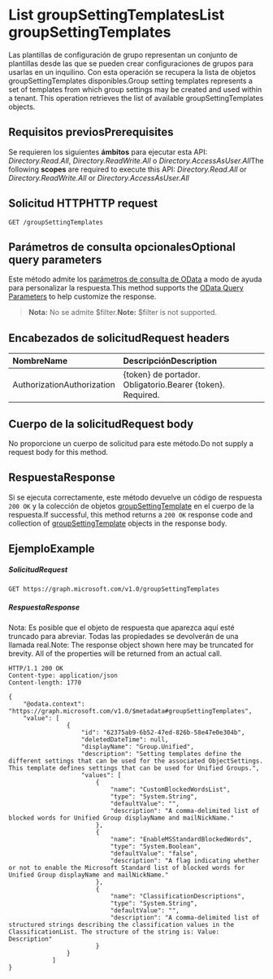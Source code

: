 # <a name="list-groupsettingtemplates"></a><span data-ttu-id="28122-101">List groupSettingTemplates</span><span class="sxs-lookup"><span data-stu-id="28122-101">List groupSettingTemplates</span></span>

<span data-ttu-id="28122-p101">Las plantillas de configuración de grupo representan un conjunto de plantillas desde las que se pueden crear configuraciones de grupos para usarlas en un inquilino.  Con esta operación se recupera la lista de objetos groupSettingTemplates disponibles.</span><span class="sxs-lookup"><span data-stu-id="28122-p101">Group setting templates represents a set of templates  from which group settings may be created and used within a tenant.  This operation retrieves the list of available groupSettingTemplates objects.</span></span>

## <a name="prerequisites"></a><span data-ttu-id="28122-104">Requisitos previos</span><span class="sxs-lookup"><span data-stu-id="28122-104">Prerequisites</span></span>

<span data-ttu-id="28122-105">Se requieren los siguientes **ámbitos** para ejecutar esta API: *Directory.Read.All*, *Directory.ReadWrite.All* o *Directory.AccessAsUser.All*</span><span class="sxs-lookup"><span data-stu-id="28122-105">The following **scopes** are required to execute this API: *Directory.Read.All* or *Directory.ReadWrite.All* or *Directory.AccessAsUser.All*</span></span>

## <a name="http-request"></a><span data-ttu-id="28122-106">Solicitud HTTP</span><span class="sxs-lookup"><span data-stu-id="28122-106">HTTP request</span></span>
<!-- { "blockType": "ignored" } -->
```http
GET /groupSettingTemplates
```
## <a name="optional-query-parameters"></a><span data-ttu-id="28122-107">Parámetros de consulta opcionales</span><span class="sxs-lookup"><span data-stu-id="28122-107">Optional query parameters</span></span>
<span data-ttu-id="28122-108">Este método admite los [parámetros de consulta de OData](http://graph.microsoft.io/docs/overview/query_parameters) a modo de ayuda para personalizar la respuesta.</span><span class="sxs-lookup"><span data-stu-id="28122-108">This method supports the [OData Query Parameters](http://graph.microsoft.io/docs/overview/query_parameters) to help customize the response.</span></span>

> <span data-ttu-id="28122-109">**Nota:** No se admite $filter.</span><span class="sxs-lookup"><span data-stu-id="28122-109">**Note:** $filter is not supported.</span></span>

## <a name="request-headers"></a><span data-ttu-id="28122-110">Encabezados de solicitud</span><span class="sxs-lookup"><span data-stu-id="28122-110">Request headers</span></span>
| <span data-ttu-id="28122-111">Nombre</span><span class="sxs-lookup"><span data-stu-id="28122-111">Name</span></span> | <span data-ttu-id="28122-112">Descripción</span><span class="sxs-lookup"><span data-stu-id="28122-112">Description</span></span> |
|:----------|:----------|
| <span data-ttu-id="28122-113">Authorization</span><span class="sxs-lookup"><span data-stu-id="28122-113">Authorization</span></span>  | <span data-ttu-id="28122-p102">{token} de portador. Obligatorio.</span><span class="sxs-lookup"><span data-stu-id="28122-p102">Bearer {token}. Required.</span></span> |

## <a name="request-body"></a><span data-ttu-id="28122-116">Cuerpo de la solicitud</span><span class="sxs-lookup"><span data-stu-id="28122-116">Request body</span></span>
<span data-ttu-id="28122-117">No proporcione un cuerpo de solicitud para este método.</span><span class="sxs-lookup"><span data-stu-id="28122-117">Do not supply a request body for this method.</span></span>

## <a name="response"></a><span data-ttu-id="28122-118">Respuesta</span><span class="sxs-lookup"><span data-stu-id="28122-118">Response</span></span>

<span data-ttu-id="28122-119">Si se ejecuta correctamente, este método devuelve un código de respuesta `200 OK` y la colección de objetos [groupSettingTemplate](../resources/groupsettingtemplate.md) en el cuerpo de la respuesta.</span><span class="sxs-lookup"><span data-stu-id="28122-119">If successful, this method returns a `200 OK` response code and collection of [groupSettingTemplate](../resources/groupsettingtemplate.md) objects in the response body.</span></span>

## <a name="example"></a><span data-ttu-id="28122-120">Ejemplo</span><span class="sxs-lookup"><span data-stu-id="28122-120">Example</span></span>
##### <a name="request"></a><span data-ttu-id="28122-121">Solicitud</span><span class="sxs-lookup"><span data-stu-id="28122-121">Request</span></span>
<!-- {
  "blockType": "request",
  "name": "get_groupsettingtemplates"
}-->
```http
GET https://graph.microsoft.com/v1.0/groupSettingTemplates
```
##### <a name="response"></a><span data-ttu-id="28122-122">Respuesta</span><span class="sxs-lookup"><span data-stu-id="28122-122">Response</span></span>

<span data-ttu-id="28122-p103">Nota: Es posible que el objeto de respuesta que aparezca aquí esté truncado para abreviar. Todas las propiedades se devolverán de una llamada real.</span><span class="sxs-lookup"><span data-stu-id="28122-p103">Note: The response object shown here may be truncated for brevity. All of the properties will be returned from an actual call.</span></span>
<!-- {
  "blockType": "response",
  "truncated": true,
  "@odata.type": "microsoft.graph.groupSettingTemplate",
  "isCollection": true
} -->
```http
HTTP/1.1 200 OK
Content-type: application/json
Content-length: 1770

{
    "@odata.context": "https://graph.microsoft.com/v1.0/$metadata#groupSettingTemplates",
    "value": [
                {
                    "id": "62375ab9-6b52-47ed-826b-58e47e0e304b",
                    "deletedDateTime": null,
                    "displayName": "Group.Unified",
                    "description": "Setting templates define the different settings that can be used for the associated ObjectSettings. This template defines settings that can be used for Unified Groups.",
                    "values": [
                        {
                            "name": "CustomBlockedWordsList",
                            "type": "System.String",
                            "defaultValue": "",
                            "description": "A comma-delimited list of blocked words for Unified Group displayName and mailNickName."
                        },
                        {
                            "name": "EnableMSStandardBlockedWords",
                            "type": "System.Boolean",
                            "defaultValue": "false",
                            "description": "A flag indicating whether or not to enable the Microsoft Standard list of blocked words for Unified Group displayName and mailNickName."
                        },
                        {
                            "name": "ClassificationDescriptions",
                            "type": "System.String",
                            "defaultValue": "",
                            "description": "A comma-delimited list of structured strings describing the classification values in the ClassificationList. The structure of the string is: Value: Description"
                        }
                }
            ]
}
```

<!-- uuid: 8fcb5dbc-d5aa-4681-8e31-b001d5168d79
2015-10-25 14:57:30 UTC -->
<!-- {
  "type": "#page.annotation",
  "description": "List groupSettingTemplates",
  "keywords": "",
  "section": "documentation",
  "tocPath": ""
}-->
